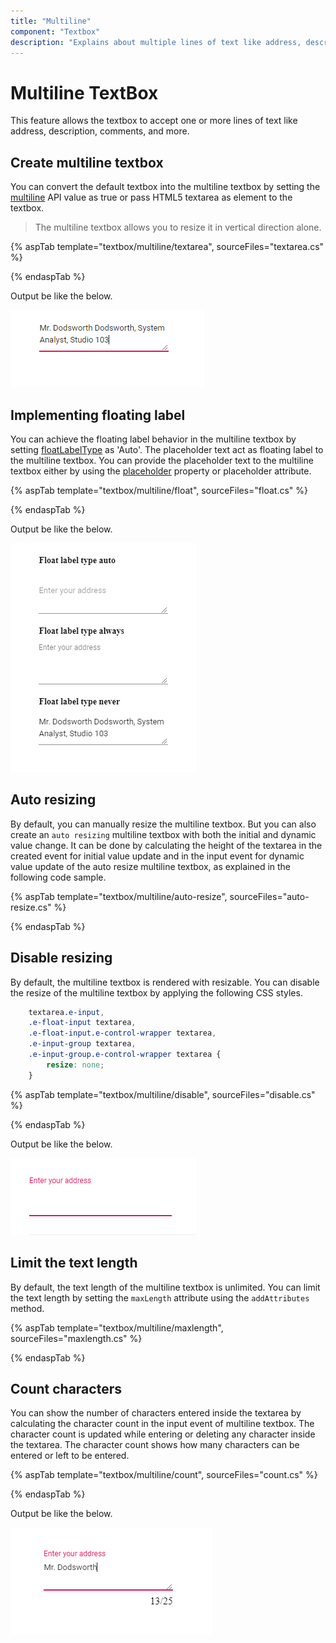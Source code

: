 ```yaml
---
title: "Multiline"
component: "Textbox"
description: "Explains about multiple lines of text like address, description and feedback are allows to fill in multiline textbox and it can be editable or can copy the text."
---
```


# Multiline TextBox

This feature allows the textbox to accept one or more lines of text like address, description, comments, and more.

## Create multiline textbox

You can convert the default textbox into the multiline textbox by setting the [multiline](https://help.syncfusion.com/cr/aspnetcore-js2/Syncfusion.EJ2.Inputs.TextBox.html#Syncfusion_EJ2_Inputs_TextBox_Multiline) API value as true or pass HTML5 textarea as element to the textbox.

> The multiline textbox allows you to resize it in vertical direction alone.

{% aspTab template="textbox/multiline/textarea", sourceFiles="textarea.cs" %}

{% endaspTab %}

Output be like the below.

![textbox](./images/textarea.png)

## Implementing floating label

You can achieve the floating label behavior in the multiline textbox by setting [floatLabelType](https://help.syncfusion.com/cr/aspnetcore-js2/Syncfusion.EJ2.Inputs.TextBox.html#Syncfusion_EJ2_Inputs_TextBox_FloatLabelType) as 'Auto'. The placeholder text act as floating label to the multiline textbox. You can provide the placeholder text to the multiline textbox either by using the [placeholder](https://help.syncfusion.com/cr/aspnetcore-js2/Syncfusion.EJ2.Inputs.TextBox.html#Syncfusion_EJ2_Inputs_TextBox_Placeholder) property or placeholder attribute.

{% aspTab template="textbox/multiline/float", sourceFiles="float.cs" %}

{% endaspTab %}

Output be like the below.

![textbox](./images/float.png)

## Auto resizing

By default, you can manually resize the multiline textbox. But you can also create an `auto resizing` multiline textbox with both the initial and dynamic value change. It can be done by calculating the height of the textarea in the created event for initial value update and in the input event for dynamic value update of the auto resize multiline textbox, as explained in the following code sample.

{% aspTab template="textbox/multiline/auto-resize", sourceFiles="auto-resize.cs" %}

{% endaspTab %}

## Disable resizing

By default, the multiline textbox is rendered with resizable. You can disable the resize of the multiline textbox by applying the following CSS styles.

```CSS
    textarea.e-input,
    .e-float-input textarea,
    .e-float-input.e-control-wrapper textarea,
    .e-input-group textarea,
    .e-input-group.e-control-wrapper textarea {
        resize: none;
    }

```

{% aspTab template="textbox/multiline/disable", sourceFiles="disable.cs" %}

{% endaspTab %}

Output be like the below.

![textbox](./images/disable.png)

## Limit the text length

By default, the text length of the multiline textbox is unlimited. You can limit the text length by setting the `maxLength` attribute using the `addAttributes` method.

{% aspTab template="textbox/multiline/maxlength", sourceFiles="maxlength.cs" %}

{% endaspTab %}

## Count characters

You can show the number of characters entered inside the textarea by calculating the character count in the input event of multiline textbox. The character count is updated while entering or deleting any character inside the textarea. The character count shows how many characters can be entered or left to be entered.

{% aspTab template="textbox/multiline/count", sourceFiles="count.cs" %}

{% endaspTab %}

Output be like the below.

![textbox](./images/count.png)